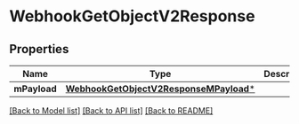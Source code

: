# WebhookGetObjectV2Response

## Properties
Name | Type | Description | Notes
------------ | ------------- | ------------- | -------------
**mPayload** | [**WebhookGetObjectV2ResponseMPayload***](WebhookGetObjectV2ResponseMPayload.md) |  | 

[[Back to Model list]](../README.md#documentation-for-models) [[Back to API list]](../README.md#documentation-for-api-endpoints) [[Back to README]](../README.md)


